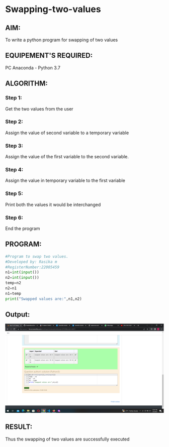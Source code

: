 # Swapping-two-values
## AIM:
To write a python program for swapping of two values
## EQUIPEMENT'S REQUIRED: 
PC
Anaconda - Python 3.7
## ALGORITHM: 
### Step 1:
Get the two values from the user

### Step 2: 
Assign the value of second variable to a temporary variable 

### Step 3: 
Assign the value of the first variable to the second variable.

### Step 4:  
Assign the value in temporary variable to the first variable

### Step 5: 
Print both the values it would be interchanged

### Step 6: 
End the program

## PROGRAM:
```python
#Program to swap two values.
#Developed by: Rasika m
#RegisterNumber:22005459
n1=int(input())
n2=int(input())
temp=n2
n2=n1
n1=temp
print("Swapped values are:",n1,n2)
```
## Output:
![output](S.png)

## RESULT:
Thus the swapping of two values are successfully executed



